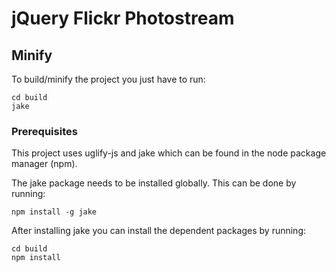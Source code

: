 # jQuery Flickr Photostream



## Minify

To build/minify the project you just have to run:

```
cd build
jake
```

### Prerequisites

This project uses uglify-js and jake which can be found in the node package manager (npm).

The jake package needs to be installed globally. This can be done by running:

```
npm install -g jake
```

After installing jake you can install the dependent packages by running:

```
cd build
npm install
```
